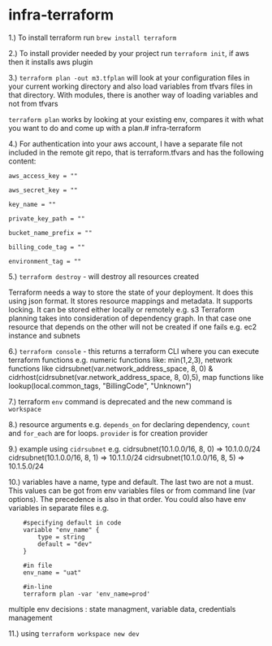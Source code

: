 # infra-terraform
1.) To install terraform run `brew install terraform`

2.) To install provider needed by your project run `terraform init`, if aws then it installs aws plugin

3.) `terraform plan -out m3.tfplan` will look at your configuration files in your current working directory and also load variables from tfvars files in that directory. With modules, there is another way of loading variables and not from tfvars

`terraform plan` works by looking at your existing env, compares it with what you want to do and come up with a plan.# infra-terraform

4.) For authentication into your aws account, I have a separate file not included in the remote git repo, that is terraform.tfvars and has the following content:

```
aws_access_key = ""

aws_secret_key = ""

key_name = ""

private_key_path = ""

bucket_name_prefix = ""

billing_code_tag = ""

environment_tag = ""
```
5.) `terraform destroy` - will destroy all resources created

Terraform needs a way to store the state of your deployment. It does this using json format. It stores resource mappings and metadata. It supports locking. It can be stored either locally or remotely e.g. s3
Terraform planning takes into consideration of dependency graph. In that case one resource that depends on the other will not be created if one fails e.g. ec2 instance and subnets

6.) `terraform console` - this returns a terraform CLI where you can execute terraform functions e.g. numeric functions like: min(1,2,3), network functions like cidrsubnet(var.network_address_space, 8, 0) & cidrhost(cidrsubnet(var.network_address_space, 8, 0),5), map functions like lookup(local.common_tags, "BillingCode", "Unknown")

7.) terraform  `env` command is deprecated and the new command is `workspace`

8.) resource arguments e.g. `depends_on` for declaring dependency, `count` and `for_each` are for loops. `provider` is for creation provider

9.) example using `cidrsubnet` e.g. cidrsubnet(10.1.0.0/16, 8, 0) =>  10.1.0.0/24
                                    cidrsubnet(10.1.0.0/16, 8, 1) =>  10.1.1.0/24
                                    cidrsubnet(10.1.0.0/16, 8, 5) =>  10.1.5.0/24

10.) variables have a name, type and default. The last two are not a must. This values can be got from env variables files or from command line (var options). The precedence is also in that order.
You could also have env variables in separate files
e.g. 
```
    #specifying default in code
    variable "env_name" {
        type = string
        default = "dev"
    }

    #in file
    env_name = "uat"

    #in-line
    terraform plan -var 'env_name=prod'
```

multiple env decisions : state managment, variable data, credentials management

11.) using `terraform workspace new dev`